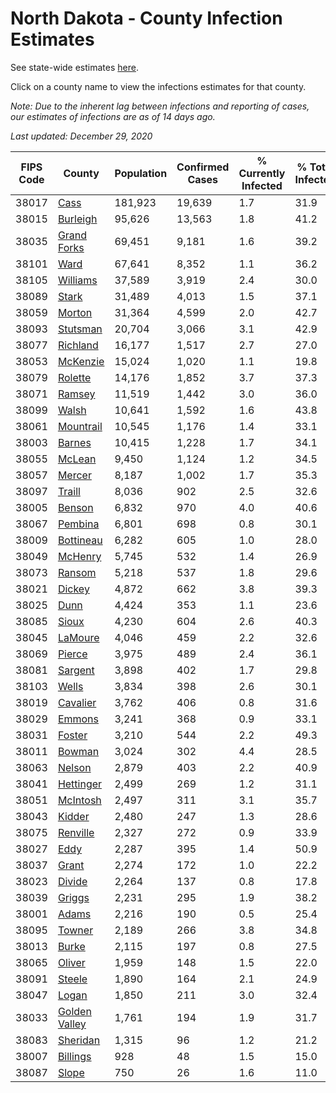 # North Dakota - County Infection Estimates

See state-wide estimates [here](/infections/us-nd).

Click on a county name to view the infections estimates for that county.

*Note: Due to the inherent lag between infections and reporting of cases, our estimates of infections are as of 14 days ago.*

*Last updated: December 29, 2020*

|   FIPS Code |                         County |   Population |   Confirmed Cases |   % Currently Infected |   % Total Infected |
|-------------|--------------------------------|--------------|-------------------|------------------------|--------------------|
|       38017 |                   [Cass](cass) |      181,923 |            19,639 |                    1.7 |               31.9 |
|       38015 |           [Burleigh](burleigh) |       95,626 |            13,563 |                    1.8 |               41.2 |
|       38035 |     [Grand Forks](grand-forks) |       69,451 |             9,181 |                    1.6 |               39.2 |
|       38101 |                   [Ward](ward) |       67,641 |             8,352 |                    1.1 |               36.2 |
|       38105 |           [Williams](williams) |       37,589 |             3,919 |                    2.4 |               30.0 |
|       38089 |                 [Stark](stark) |       31,489 |             4,013 |                    1.5 |               37.1 |
|       38059 |               [Morton](morton) |       31,364 |             4,599 |                    2.0 |               42.7 |
|       38093 |           [Stutsman](stutsman) |       20,704 |             3,066 |                    3.1 |               42.9 |
|       38077 |           [Richland](richland) |       16,177 |             1,517 |                    2.7 |               27.0 |
|       38053 |           [McKenzie](mckenzie) |       15,024 |             1,020 |                    1.1 |               19.8 |
|       38079 |             [Rolette](rolette) |       14,176 |             1,852 |                    3.7 |               37.3 |
|       38071 |               [Ramsey](ramsey) |       11,519 |             1,442 |                    3.0 |               36.0 |
|       38099 |                 [Walsh](walsh) |       10,641 |             1,592 |                    1.6 |               43.8 |
|       38061 |         [Mountrail](mountrail) |       10,545 |             1,176 |                    1.4 |               33.1 |
|       38003 |               [Barnes](barnes) |       10,415 |             1,228 |                    1.7 |               34.1 |
|       38055 |               [McLean](mclean) |        9,450 |             1,124 |                    1.2 |               34.5 |
|       38057 |               [Mercer](mercer) |        8,187 |             1,002 |                    1.7 |               35.3 |
|       38097 |               [Traill](traill) |        8,036 |               902 |                    2.5 |               32.6 |
|       38005 |               [Benson](benson) |        6,832 |               970 |                    4.0 |               40.6 |
|       38067 |             [Pembina](pembina) |        6,801 |               698 |                    0.8 |               30.1 |
|       38009 |         [Bottineau](bottineau) |        6,282 |               605 |                    1.0 |               28.0 |
|       38049 |             [McHenry](mchenry) |        5,745 |               532 |                    1.4 |               26.9 |
|       38073 |               [Ransom](ransom) |        5,218 |               537 |                    1.8 |               29.6 |
|       38021 |               [Dickey](dickey) |        4,872 |               662 |                    3.8 |               39.3 |
|       38025 |                   [Dunn](dunn) |        4,424 |               353 |                    1.1 |               23.6 |
|       38085 |                 [Sioux](sioux) |        4,230 |               604 |                    2.6 |               40.3 |
|       38045 |             [LaMoure](lamoure) |        4,046 |               459 |                    2.2 |               32.6 |
|       38069 |               [Pierce](pierce) |        3,975 |               489 |                    2.4 |               36.1 |
|       38081 |             [Sargent](sargent) |        3,898 |               402 |                    1.7 |               29.8 |
|       38103 |                 [Wells](wells) |        3,834 |               398 |                    2.6 |               30.1 |
|       38019 |           [Cavalier](cavalier) |        3,762 |               406 |                    0.8 |               31.6 |
|       38029 |               [Emmons](emmons) |        3,241 |               368 |                    0.9 |               33.1 |
|       38031 |               [Foster](foster) |        3,210 |               544 |                    2.2 |               49.3 |
|       38011 |               [Bowman](bowman) |        3,024 |               302 |                    4.4 |               28.5 |
|       38063 |               [Nelson](nelson) |        2,879 |               403 |                    2.2 |               40.9 |
|       38041 |         [Hettinger](hettinger) |        2,499 |               269 |                    1.2 |               31.1 |
|       38051 |           [McIntosh](mcintosh) |        2,497 |               311 |                    3.1 |               35.7 |
|       38043 |               [Kidder](kidder) |        2,480 |               247 |                    1.3 |               28.6 |
|       38075 |           [Renville](renville) |        2,327 |               272 |                    0.9 |               33.9 |
|       38027 |                   [Eddy](eddy) |        2,287 |               395 |                    1.4 |               50.9 |
|       38037 |                 [Grant](grant) |        2,274 |               172 |                    1.0 |               22.2 |
|       38023 |               [Divide](divide) |        2,264 |               137 |                    0.8 |               17.8 |
|       38039 |               [Griggs](griggs) |        2,231 |               295 |                    1.9 |               38.2 |
|       38001 |                 [Adams](adams) |        2,216 |               190 |                    0.5 |               25.4 |
|       38095 |               [Towner](towner) |        2,189 |               266 |                    3.8 |               34.8 |
|       38013 |                 [Burke](burke) |        2,115 |               197 |                    0.8 |               27.5 |
|       38065 |               [Oliver](oliver) |        1,959 |               148 |                    1.5 |               22.0 |
|       38091 |               [Steele](steele) |        1,890 |               164 |                    2.1 |               24.9 |
|       38047 |                 [Logan](logan) |        1,850 |               211 |                    3.0 |               32.4 |
|       38033 | [Golden Valley](golden-valley) |        1,761 |               194 |                    1.9 |               31.7 |
|       38083 |           [Sheridan](sheridan) |        1,315 |                96 |                    1.2 |               21.2 |
|       38007 |           [Billings](billings) |          928 |                48 |                    1.5 |               15.0 |
|       38087 |                 [Slope](slope) |          750 |                26 |                    1.6 |               11.0 |